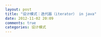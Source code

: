 ```yaml
---
layout: post
title: "设计模式：迭代器（iterator） in java"
date: 2012-11-02 20:09
comments: true
categories: 设计模式
---
```

